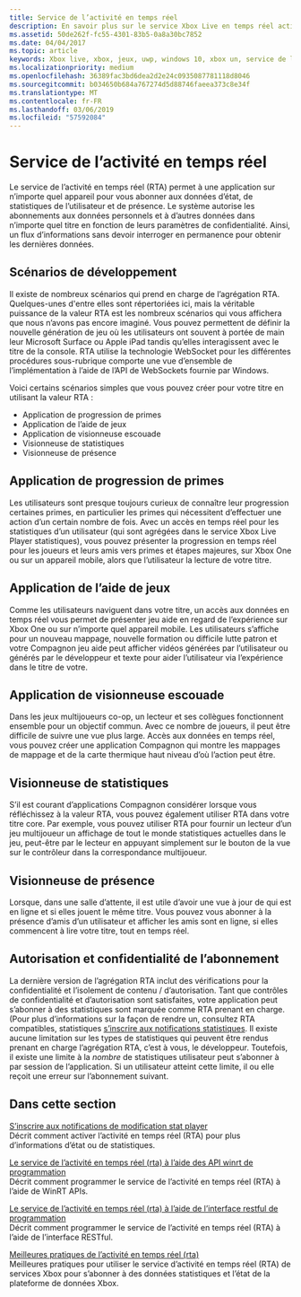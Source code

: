 ```yaml
---
title: Service de l’activité en temps réel
description: En savoir plus sur le service Xbox Live en temps réel activité.
ms.assetid: 50de262f-fc55-4301-83b5-0a8a30bc7852
ms.date: 04/04/2017
ms.topic: article
keywords: Xbox live, xbox, jeux, uwp, windows 10, xbox un, service de l’activité en temps réel.
ms.localizationpriority: medium
ms.openlocfilehash: 36389fac3bd6dea2d2e24c0935087781118d8046
ms.sourcegitcommit: b034650b684a767274d5d88746faeea373c8e34f
ms.translationtype: MT
ms.contentlocale: fr-FR
ms.lasthandoff: 03/06/2019
ms.locfileid: "57592084"
---
```

# <a name="real-time-activity-service"></a>Service de l’activité en temps réel

Le service de l’activité en temps réel (RTA) permet à une application sur n’importe quel appareil pour vous abonner aux données d’état, de statistiques de l’utilisateur et de présence. Le système autorise les abonnements aux données personnels et à d’autres données dans n’importe quel titre en fonction de leurs paramètres de confidentialité. Ainsi, un flux d’informations sans devoir interroger en permanence pour obtenir les dernières données.


## <a name="developer-scenarios"></a>Scénarios de développement

Il existe de nombreux scénarios qui prend en charge de l’agrégation RTA. Quelques-unes d'entre elles sont répertoriées ici, mais la véritable puissance de la valeur RTA est les nombreux scénarios qui vous affichera que nous n’avons pas encore imaginé. Vous pouvez permettent de définir la nouvelle génération de jeu où les utilisateurs ont souvent à portée de main leur Microsoft Surface ou Apple iPad tandis qu’elles interagissent avec le titre de la console. RTA utilise la technologie WebSocket pour les différentes procédures sous-rubrique comporte une vue d’ensemble de l’implémentation à l’aide de l’API de WebSockets fournie par Windows.

Voici certains scénarios simples que vous pouvez créer pour votre titre en utilisant la valeur RTA :

-   Application de progression de primes
-   Application de l’aide de jeux
-   Application de visionneuse escouade
-   Visionneuse de statistiques
-   Visionneuse de présence


## <a name="achievements-progress-app"></a>Application de progression de primes

Les utilisateurs sont presque toujours curieux de connaître leur progression certaines primes, en particulier les primes qui nécessitent d’effectuer une action d’un certain nombre de fois. Avec un accès en temps réel pour les statistiques d’un utilisateur (qui sont agrégées dans le service Xbox Live Player statistiques), vous pouvez présenter la progression en temps réel pour les joueurs et leurs amis vers primes et étapes majeures, sur Xbox One ou sur un appareil mobile, alors que l’utilisateur la lecture de votre titre.


## <a name="game-help-app"></a>Application de l’aide de jeux

Comme les utilisateurs naviguent dans votre titre, un accès aux données en temps réel vous permet de présenter jeu aide en regard de l’expérience sur Xbox One ou sur n’importe quel appareil mobile. Les utilisateurs s’affiche pour un nouveau mappage, nouvelle formation ou difficile lutte patron et votre Compagnon jeu aide peut afficher vidéos générées par l’utilisateur ou générés par le développeur et texte pour aider l’utilisateur via l’expérience dans le titre de votre.


## <a name="squad-viewer-app"></a>Application de visionneuse escouade

Dans les jeux multijoueurs co-op, un lecteur et ses collègues fonctionnent ensemble pour un objectif commun. Avec ce nombre de joueurs, il peut être difficile de suivre une vue plus large. Accès aux données en temps réel, vous pouvez créer une application Compagnon qui montre les mappages de mappage et de la carte thermique haut niveau d’où l’action peut être.


## <a name="statistics-viewer"></a>Visionneuse de statistiques

S’il est courant d’applications Compagnon considérer lorsque vous réfléchissez à la valeur RTA, vous pouvez également utiliser RTA dans votre titre core. Par exemple, vous pouvez utiliser RTA pour fournir un lecteur d’un jeu multijoueur un affichage de tout le monde statistiques actuelles dans le jeu, peut-être par le lecteur en appuyant simplement sur le bouton de la vue sur le contrôleur dans la correspondance multijoueur.


## <a name="presence-viewer"></a>Visionneuse de présence

Lorsque, dans une salle d’attente, il est utile d’avoir une vue à jour de qui est en ligne et si elles jouent le même titre. Vous pouvez vous abonner à la présence d’amis d’un utilisateur et afficher les amis sont en ligne, si elles commencent à lire votre titre, tout en temps réel.


## <a name="subscription-privacy-and-authorization"></a>Autorisation et confidentialité de l’abonnement

La dernière version de l’agrégation RTA inclut des vérifications pour la confidentialité et l’isolement de contenu / d’autorisation. Tant que contrôles de confidentialité et d’autorisation sont satisfaites, votre application peut s’abonner à des statistiques sont marquée comme RTA prenant en charge. (Pour plus d’informations sur la façon de rendre un, consultez RTA compatibles, statistiques [s’inscrire aux notifications statistiques](register-for-stat-notifications.md). Il existe aucune limitation sur les types de statistiques qui peuvent être rendus prenant en charge l’agrégation RTA, c’est à vous, le développeur. Toutefois, il existe une limite à la *nombre* de statistiques utilisateur peut s’abonner à par session de l’application. Si un utilisateur atteint cette limite, il ou elle reçoit une erreur sur l’abonnement suivant.


## <a name="in-this-section"></a>Dans cette section

[S’inscrire aux notifications de modification stat player](register-for-stat-notifications.md)  
Décrit comment activer l’activité en temps réel (RTA) pour plus d’informations d’état ou de statistiques.

[Le service de l’activité en temps réel (rta) à l’aide des API winrt de programmation](programming-the-real-time-activity-service.md)  
Décrit comment programmer le service de l’activité en temps réel (RTA) à l’aide de WinRT APIs.

[Le service de l’activité en temps réel (rta) à l’aide de l’interface restful de programmation](programming-the-real-time-activity-service.md)  
Décrit comment programmer le service de l’activité en temps réel (RTA) à l’aide de l’interface RESTful.

[Meilleures pratiques de l’activité en temps réel (rta)](rta-best-practices.md)  
Meilleures pratiques pour utiliser le service d’activité en temps réel (RTA) de services Xbox pour s’abonner à des données statistiques et l’état de la plateforme de données Xbox.
